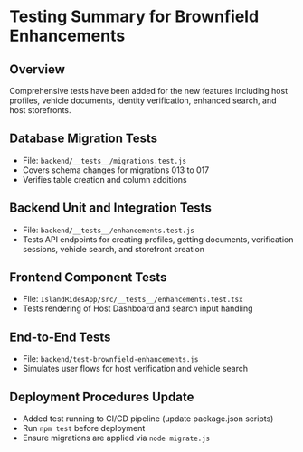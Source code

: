 # Testing Summary for Brownfield Enhancements

## Overview
Comprehensive tests have been added for the new features including host profiles, vehicle documents, identity verification, enhanced search, and host storefronts.

## Database Migration Tests
- File: `backend/__tests__/migrations.test.js`
- Covers schema changes for migrations 013 to 017
- Verifies table creation and column additions

## Backend Unit and Integration Tests
- File: `backend/__tests__/enhancements.test.js`
- Tests API endpoints for creating profiles, getting documents, verification sessions, vehicle search, and storefront creation

## Frontend Component Tests
- File: `IslandRidesApp/src/__tests__/enhancements.test.tsx`
- Tests rendering of Host Dashboard and search input handling

## End-to-End Tests
- File: `backend/test-brownfield-enhancements.js`
- Simulates user flows for host verification and vehicle search

## Deployment Procedures Update
- Added test running to CI/CD pipeline (update package.json scripts)
- Run `npm test` before deployment
- Ensure migrations are applied via `node migrate.js`